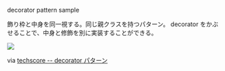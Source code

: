 decorator pattern sample

飾り枠と中身を同一視する。同じ親クラスを持つパターン。
decorator をかぶせることで、中身と修飾を別に実装することができる。

![](http://www.techscore.com/page_attachments/0000/0694/decorator3.gif)

via [techscore -- decorator パターン](http://www.techscore.com/tech/DesignPattern/Decorator.html/)


